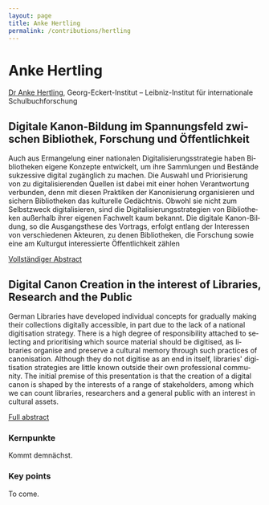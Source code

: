 ```yaml
---
layout: page
title: Anke Hertling
permalink: /contributions/hertling
---
```


# Anke Hertling

[Dr Anke Hertling](http://www.gei.de/en/mitarbeiter/anke-hertling.html), Georg-Eckert-Institut – Leibniz-Institut für internationale Schulbuchforschung

<div class="language-container">
<section lang="de" markdown="1">

## Digitale Kanon-Bildung im Spannungsfeld zwischen Bibliothek, Forschung und Öffentlichkeit

Auch aus Ermangelung einer nationalen Digitalisierungsstrategie haben Bibliotheken eigene Konzepte entwickelt, um ihre Sammlungen und Bestände sukzessive digital zugänglich zu machen. Die Auswahl und Priorisierung von zu digitalisierenden Quellen ist dabei mit einer hohen Verantwortung verbunden, denn mit diesen Praktiken der Kanonisierung organisieren und sichern Bibliotheken das kulturelle Gedächtnis. Obwohl sie nicht zum Selbstzweck digitalisieren, sind die Digitalisierungsstrategien von Bibliotheken außerhalb ihrer eigenen Fachwelt kaum bekannt. Die digitale Kanon-Bildung, so die Ausgangsthese des Vortrags, erfolgt entlang der Interessen von verschiedenen Akteuren, zu denen Bibliotheken, die Forschung sowie eine am Kulturgut interessierte Öffentlichkeit zählen

[Vollständiger Abstract](Hertling_de.pdf)

</section>
<section lang="en" markdown="1">

## Digital Canon Creation in the interest of Libraries, Research and the Public

German Libraries have developed individual concepts for gradually making their collections digitally accessible, in part due to the lack of a national digitisation strategy. There is a high degree of responsibility attached to selecting and prioritising which source material should be digitised, as libraries organise and preserve a cultural memory through such practices of canonisation. Although they do not digitise as an end in itself, libraries' digitisation strategies are little known outside their own professional community. The initial premise of this presentation is that the creation of a digital canon is shaped by the interests of a range of stakeholders, among which we can count libraries, researchers and a general public with an interest in cultural assets.

[Full abstract](Hertling_en.pdf)

</section>
</div>

<div class="language-container">
<section lang="de" markdown="1">

### Kernpunkte

Kommt demnächst.

</section>
<section lang="en" markdown="1">

### Key points

To come.

</section>
</div>
